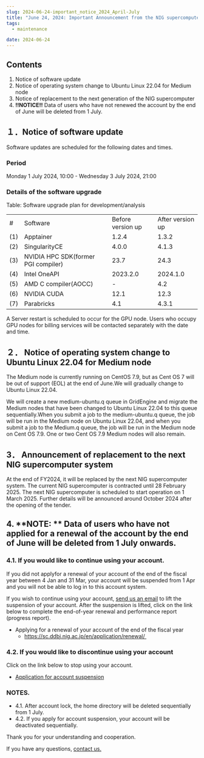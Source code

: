 ```yaml
---
slug: 2024-06-24-important_notice_2024_April-July
title: "June 24, 2024: Important Announcement from the NIG supercomputer: 1st Period of 2024 (April - July)"
tags:
  - maintenance

date: 2024-06-24
---
```




## Contents
1. Notice of software update
2. Notice of operating system change to Ubuntu Linux 22.04 for Medium node
3. Notice of replacement to the next generation of the NIG supercomputer
4. **!!NOTICE!!** Data of users who have not renewed the account by the end of June will be deleted from 1 July.

<!-- truncate -->

## １．Notice of software update

Software updates are scheduled for the following dates and times.

### Period

Monday 1 July 2024, 10:00 - Wednesday 3 July 2024, 21:00

### Details of the software upgrade

Table: Software upgrade plan for development/analysis

<table>
<tbody>
   <tr>
   <td>#</td>
   <td>Software</td>
   <td>Before version up</td>
   <td>After version up</td>
   </tr>

   <tr>
   <td>(1)</td>
   <td>Apptainer</td>
   <td>1.2.4</td>
   <td>1.3.2</td>
   </tr>
   
   <tr>
   <td>(2)</td>
   <td>SingularityCE</td>
   <td>4.0.0</td>
   <td>4.1.3</td>
   </tr>
   
   <tr>
   <td>(3)</td>
   <td>NVIDIA HPC SDK(former PGI compiler)</td>
   <td>23.7</td>
   <td>24.3</td>
   </tr>
   
   <tr>
   <td>(4)</td>
   <td>Intel OneAPI</td>
   <td>2023.2.0</td>
   <td>2024.1.0</td>
   </tr>
   
   <tr>
   <td>(5)</td>
   <td>AMD C compiler(AOCC)</td>
   <td>-</td>
   <td>4.2</td>
   </tr>
   
   <tr>
   <td>(6)</td>
   <td>NVIDIA CUDA</td>
   <td>12.1</td>
   <td>12.3</td>
   </tr>
   
   <tr>
   <td>(7)</td>
   <td>Parabricks</td>
   <td>4.1</td>
   <td>4.3.1</td>
   </tr>
    
</tbody>
</table>

A Server restart is scheduled to occur for the GPU node. Users who occupy GPU nodes for billing services will be contacted separately with the date and time.


## ２． Notice of operating system change to Ubuntu Linux 22.04 for Medium node

The Medium node is currently running on CentOS 7.9, but as Cent OS 7 will be out of support (EOL) at the end of June.We will gradually change to Ubuntu Linux 22.04.

We will create a new medium-ubuntu.q queue in GridEngine and migrate the Medium nodes that have been changed to Ubuntu Linux 22.04 to this queue sequentially.When you submit a job to the medium-ubuntu.q queue, the job will be run in the Medium node on Ubuntu Linux 22.04, and when you submit a job to the Medium.q queue, the job will be run in the Medium node on Cent OS 7.9.
One or two Cent OS 7.9 Medium nodes will also remain.


## 3． Announcement of replacement to the next NIG supercomputer system

At the end of FY2024, it will be replaced by the next NIG supercomputer system. The current NIG supercomputer is contracted until 28 February 2025. The next NIG supercomputer is scheduled to start operation on 1 March 2025. Further details will be announced around October 2024 after the opening of the tender.


## 4. **NOTE: ** Data of users who have not applied for a renewal of the account by the end of June will be deleted from 1 July onwards.

### 4.1. If you would like to continue using your account.

If you did not applyfor a renewal of your account of the end of the fiscal year between 4 Jan and 31 Mar, your account will be suspended from 1 Apr and you will not be able to log in to this account system.

If you wish to continue using your account, [send us an email](/application/reference) to lift the suspension of your account.
After the suspension is lifted, click on the link below to complete the end-of-year renewal and performance report (progress report).

- Applying for a renewal of your account of the end of the fiscal year
	- https://sc.ddbj.nig.ac.jp/en/application/renewal/ 

### 4.2. If you would like to discontinue using your account

Click on the link below to stop using your account.

- [Application for account suspension](/blog/2024-10-25-account_system_maintenance)
	<!-- - https://sc-account.ddbj.nig.ac.jp/en/application/suspension -->

### NOTES.
- 4.1. After account lock, the home directory will be deleted sequentially from 1 July.
- 4.2. If you apply for account suspension, your account will be deactivated sequentially.


Thank you for your understanding and cooperation.

If you have any questions, [contact us.](/application/reference)
